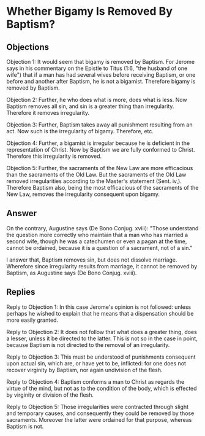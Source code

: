 # Whether Bigamy Is Removed By Baptism?

## Objections

Objection 1: It would seem that bigamy is removed by Baptism. For Jerome says in his commentary on the Epistle to Titus (1:6, "the husband of one wife") that if a man has had several wives before receiving Baptism, or one before and another after Baptism, he is not a bigamist. Therefore bigamy is removed by Baptism.

Objection 2: Further, he who does what is more, does what is less. Now Baptism removes all sin, and sin is a greater thing than irregularity. Therefore it removes irregularity.

Objection 3: Further, Baptism takes away all punishment resulting from an act. Now such is the irregularity of bigamy. Therefore, etc.

Objection 4: Further, a bigamist is irregular because he is deficient in the representation of Christ. Now by Baptism we are fully conformed to Christ. Therefore this irregularity is removed.

Objection 5: Further, the sacraments of the New Law are more efficacious than the sacraments of the Old Law. But the sacraments of the Old Law removed irregularities according to the Master's statement (Sent. iv,). Therefore Baptism also, being the most efficacious of the sacraments of the New Law, removes the irregularity consequent upon bigamy.

## Answer

On the contrary, Augustine says (De Bono Conjug. xviii): "Those understand the question more correctly who maintain that a man who has married a second wife, though he was a catechumen or even a pagan at the time, cannot be ordained, because it is a question of a sacrament, not of a sin."

I answer that, Baptism removes sin, but does not dissolve marriage. Wherefore since irregularity results from marriage, it cannot be removed by Baptism, as Augustine says (De Bono Conjug. xviii).

## Replies

Reply to Objection 1: In this case Jerome's opinion is not followed: unless perhaps he wished to explain that he means that a dispensation should be more easily granted.

Reply to Objection 2: It does not follow that what does a greater thing, does a lesser, unless it be directed to the latter. This is not so in the case in point, because Baptism is not directed to the removal of an irregularity.

Reply to Objection 3: This must be understood of punishments consequent upon actual sin, which are, or have yet to be, inflicted: for one does not recover virginity by Baptism, nor again undivision of the flesh.

Reply to Objection 4: Baptism conforms a man to Christ as regards the virtue of the mind, but not as to the condition of the body, which is effected by virginity or division of the flesh.

Reply to Objection 5: Those irregularities were contracted through slight and temporary causes, and consequently they could be removed by those sacraments. Moreover the latter were ordained for that purpose, whereas Baptism is not.
